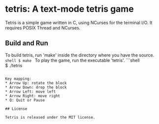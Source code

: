 # tetris: A text-mode tetris game

Tetris is a simple game written in C, using NCurses for the terminal I/O.
It requires POSIX Thread and NCurses.

## Build and Run

To build tetris, run 'make' inside the directory where you have the source.
    ```shell
    $ make
    ```
To play the game, run the executable 'tetris'.
    ```shell	
    $ ./tetris
   ````

Key mapping:
* Arrow Up: rotate the block
* Arrow Down: drop the block
* Arrow Left: move left
* Arrow Right: move right
* Q: Quit or Pause

## License
 
Tetris is released under the MIT license.
